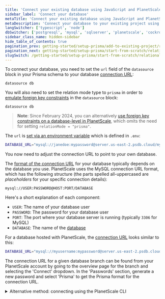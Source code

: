 ```yaml
---
title: 'Connect your existing database using JavaScript and PlanetScale'
sidebar_label: 'Connect your database'
metaTitle: 'Connect your existing database using JavaScript and PlanetScale'
metaDescription: 'Connect your database to your existing project using JavaScript and PlanetScale'
langSwitcher: ['typescript', 'node']
dbSwitcher: ['postgresql', 'mysql', 'sqlserver', 'planetscale', 'cockroachdb']
sidebar_class_name: hidden-sidebar
hide_table_of_contents: true
pagination_prev: getting-started/setup-prisma/add-to-existing-project/relational-databases-node-planetscale
pagination_next: getting-started/setup-prisma/start-from-scratch/relational-databases/using-prisma-migrate-node-planetscale
slugSwitch: /getting-started/setup-prisma/start-from-scratch/relational-databases/connect-your-database-
---
```


To connect your database, you need to set the `url` field of the `datasource` block in your Prisma schema to your database [connection URL](/orm/reference/connection-urls):

```prisma file=prisma/schema.prisma showLineNumbers
datasource db 
```

You will also need to set the relation mode type to `prisma` in order to [emulate foreign key constraints](/orm/overview/databases/planetscale#option-1-emulate-relations-in-prisma-client) in the `datasource` block:

```prisma file=schema.prisma highlight=4;add showLineNumbers
datasource db 
```

> **Note**: Since February 2024, you can alternatively [use foreign key constraints on a database-level in PlanetScale](/orm/overview/databases/planetscale#option-2-enable-foreign-key-constraints-in-the-planetscale-database-settings), which omits the need for setting `relationMode = "prisma"`.

The `url` is [set via an environment variable](/orm/prisma-schema/overview#accessing-environment-variables-from-the-schema) which is defined in `.env`:

```bash file=.env
DATABASE_URL="mysql://janedoe:mypassword@server.us-east-2.psdb.cloud/mydb?sslaccept=strict"
```

You now need to adjust the connection URL to point to your own database.

The [format of the connection URL](/orm/reference/connection-urls) for your database typically depends on the database you use. PlanetScale uses the MySQL connection URL format, which has the following structure (the parts spelled all-uppercased are _placeholders_ for your specific connection details):

```no-lines
mysql://USER:PASSWORD@HOST:PORT/DATABASE
```

Here's a short explanation of each component:

- `USER`: The name of your database user
- `PASSWORD`: The password for your database user
- `PORT`: The port where your database server is running (typically `3306` for MySQL)
- `DATABASE`: The name of the [database](https://dev.mysql.com/doc/refman/8.0/en/creating-database.html)

For a database hosted with PlanetScale, the [connection URL](/orm/reference/connection-urls) looks similar to this:

```bash file=.env
DATABASE_URL="mysql://myusername:mypassword@server.us-east-2.psdb.cloud/mydb?sslaccept=strict"
```

The connection URL for a given database branch can be found from your PlanetScale account by going to the overview page for the branch and selecting the 'Connect' dropdown. In the 'Passwords' section, generate a new password and select 'Prisma' to get the Prisma format for the connection URL.

<details>
<summary>Alternative method: connecting using the PlanetScale CLI</summary>

Alternatively, you can connect to your PlanetScale database server using the [PlanetScale CLI](https://planetscale.com/docs/concepts/planetscale-environment-setup), and use a local connection URL. In this case the connection URL will look like this:

```bash file=.env
DATABASE_URL="mysql://root@localhost:PORT/mydb"
```

To connect to your branch, use the following command:

```terminal
pscale connect prisma-test branchname --port PORT
```

The `--port` flag can be omitted if you are using the default port `3306`.

</details>
